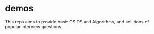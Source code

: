 # demos
This repo aims to provide basic CS DS and Algorithms, and solutions of popular interview questions.

